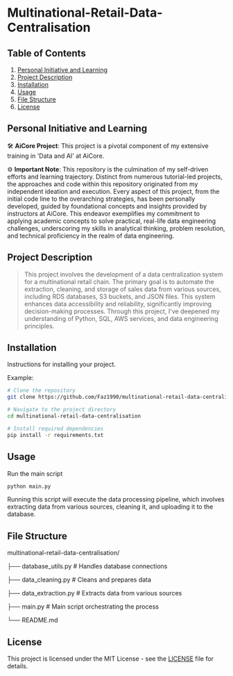 # Multinational-Retail-Data-Centralisation

## Table of Contents
1. [Personal Initiative and Learning](#personal-initiative-and-learning)
2. [Project Description](#project-description)
3. [Installation](#installation)
4. [Usage](#usage)
5. [File Structure](#file-structure)
6. [License](#license)

## Personal Initiative and Learning
🛠️ **AiCore Project**: This project is a pivotal component of my extensive training in 'Data and AI' at AiCore. 

⚙️ **Important Note**: This repository is the culmination of my self-driven efforts and learning trajectory. Distinct from numerous tutorial-led projects, the approaches and code within this repository originated from my independent ideation and execution. Every aspect of this project, from the initial code line to the overarching strategies, has been personally developed, guided by foundational concepts and insights provided by instructors at AiCore. This endeavor exemplifies my commitment to applying academic concepts to solve practical, real-life data engineering challenges, underscoring my skills in analytical thinking, problem resolution, and technical proficiency in the realm of data engineering.

## Project Description
> This project involves the development of a data centralization system for a multinational retail chain. The primary goal is to automate the extraction, cleaning, and storage of sales data from various sources, including RDS databases, S3 buckets, and JSON files. This system enhances data accessibility and reliability, significantly improving decision-making processes. Through this project, I've deepened my understanding of Python, SQL, AWS services, and data engineering principles.

## Installation
Instructions for installing your project.

Example:
```bash
# Clone the repository
git clone https://github.com/Faz1990/multinational-retail-data-centralisation.git

# Navigate to the project directory
cd multinational-retail-data-centralisation

# Install required dependencies
pip install -r requirements.txt

```
## Usage

Run the main script

```bash
python main.py

```

Running this script will execute the data processing pipeline, which involves extracting data from various sources, cleaning it, and uploading it to the database.

## File Structure

multinational-retail-data-centralisation/

├── database_utils.py    # Handles database connections

├── data_cleaning.py     # Cleans and prepares data

├── data_extraction.py   # Extracts data from various sources

├── main.py              # Main script orchestrating the process

└── README.md


## License

This project is licensed under the MIT License - see the [LICENSE](LICENSE) file for details.


